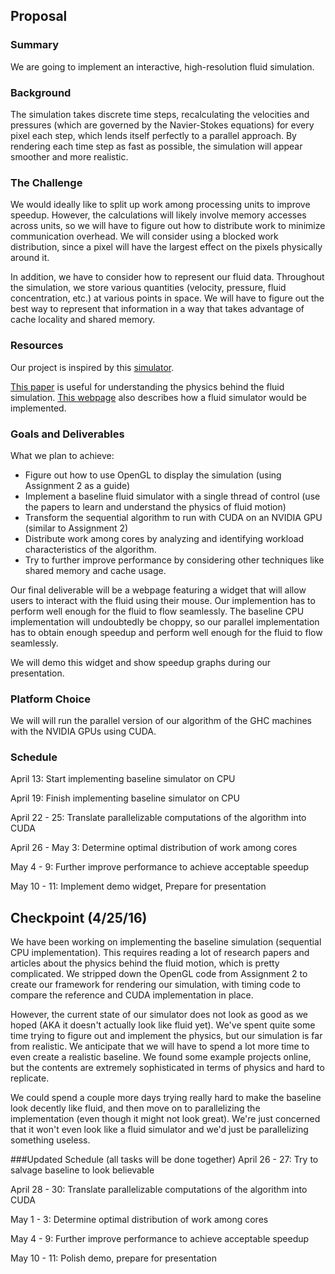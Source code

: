 ## Proposal
### Summary
We are going to implement an interactive, high-resolution fluid simulation.

### Background
The simulation takes discrete time steps, recalculating the velocities and pressures (which are governed by the Navier-Stokes equations) for every pixel each step, which lends itself perfectly to a parallel approach. By rendering each time step as fast as possible, the simulation will appear smoother and more realistic.

### The Challenge
We would ideally like to split up work among processing units to improve speedup. However, the calculations will likely involve memory accesses across units, so we will have to figure out how to distribute work to minimize communication overhead. We will consider using a blocked work distribution, since a pixel will have the largest effect on the pixels physically around it.

In addition, we have to consider how to represent our fluid data. Throughout the simulation, we store various quantities (velocity, pressure, fluid concentration, etc.) at various points in space. We will have to figure out the best way to represent that information in a way that takes advantage of cache locality and shared memory.


### Resources
Our project is inspired by this 
[simulator](https://haxiomic.github.io/GPU-Fluid-Experiments/html5/?q=UltraHigh).

[This paper](https://cg.informatik.uni-freiburg.de/intern/seminar/gridFluids_fluid-EulerParticle.pdf) is useful for understanding the physics behind the fluid simulation. 
[This webpage](http://http.developer.nvidia.com/GPUGems/gpugems_ch38.html) also describes how a fluid simulator would be implemented.

### Goals and Deliverables
What we plan to achieve:
- Figure out how to use OpenGL to display the simulation (using Assignment 2 as a guide)
- Implement a baseline fluid simulator with a single thread of control (use the papers to learn and understand the physics of fluid motion)
- Transform the sequential algorithm to run with CUDA on an NVIDIA GPU (similar to Assignment 2)
- Distribute work among cores by analyzing and identifying workload characteristics of the algorithm.
- Try to further improve performance by considering other techniques like shared memory and cache usage. 

Our final deliverable will be a webpage featuring a widget that will allow users to interact with the fluid using their mouse. Our implemention has to perform well enough for the fluid to flow seamlessly. The baseline CPU implementation will undoubtedly be choppy, so our parallel implementation has to obtain enough speedup and perform well enough for the fluid to flow seamlessly.

We will demo this widget and show speedup graphs during our presentation.

### Platform Choice
We will will run the parallel version of our algorithm of the GHC machines with the NVIDIA GPUs using CUDA. 

### Schedule 
April 13: Start implementing baseline simulator on CPU

April 19: Finish implementing baseline simulator on CPU

April 22 - 25: Translate parallelizable computations of the algorithm into CUDA

April 26 - May 3: Determine optimal distribution of work among cores

May 4 - 9: Further improve performance to achieve acceptable speedup

May 10 - 11: Implement demo widget, Prepare for presentation




## Checkpoint (4/25/16)
We have been working on implementing the baseline simulation (sequential CPU implementation). This requires reading a lot of research papers and articles about the physics behind the fluid motion, which is pretty complicated. We stripped down the OpenGL code from Assignment 2 to create our framework for rendering our simulation, with timing code to compare the reference and CUDA implementation in place.

However, the current state of our simulator does not look as good as we hoped (AKA it doesn't actually look like fluid yet). We've spent quite some time trying to figure out and implement the physics, but our simulation is far from realistic. We anticipate that we will have to spend a lot more time to even create a realistic baseline. We found some example projects online, but the contents are extremely sophisticated in terms of physics and hard to replicate. 

We could spend a couple more days trying really hard to make the baseline look decently like fluid, and then move on to parallelizing the implementation (even though it might not look great). We're just concerned that it won't even look like a fluid simulator and we'd just be parallelizing something useless. 

###Updated Schedule (all tasks will be done together)
April 26 - 27: Try to salvage baseline to look believable

April 28 - 30: Translate parallelizable computations of the algorithm into CUDA

May 1 - 3: Determine optimal distribution of work among cores

May 4 - 9: Further improve performance to achieve acceptable speedup

May 10 - 11: Polish demo, prepare for presentation




